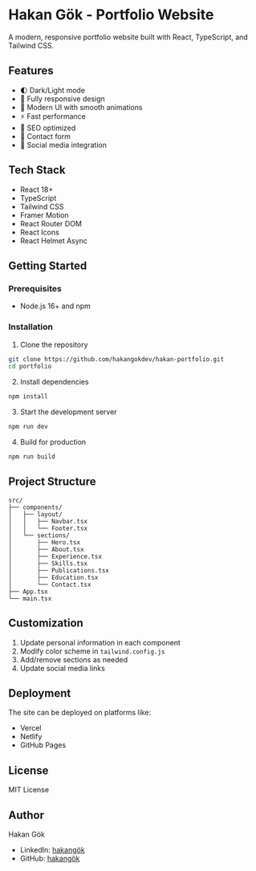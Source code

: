 # Hakan Gök - Portfolio Website

A modern, responsive portfolio website built with React, TypeScript, and Tailwind CSS.

## Features

- 🌓 Dark/Light mode
- 📱 Fully responsive design
- 🎨 Modern UI with smooth animations
- ⚡ Fast performance
- 🎯 SEO optimized
- 📝 Contact form
- 🔗 Social media integration

## Tech Stack

- React 18+
- TypeScript
- Tailwind CSS
- Framer Motion
- React Router DOM
- React Icons
- React Helmet Async

## Getting Started

### Prerequisites

- Node.js 16+ and npm

### Installation

1. Clone the repository
```bash
git clone https://github.com/hakangokdev/hakan-portfolio.git
cd portfolio
```

2. Install dependencies
```bash
npm install
```

3. Start the development server
```bash
npm run dev
```

4. Build for production
```bash
npm run build
```

## Project Structure

```
src/
├── components/
│   ├── layout/
│   │   ├── Navbar.tsx
│   │   └── Footer.tsx
│   └── sections/
│       ├── Hero.tsx
│       ├── About.tsx
│       ├── Experience.tsx
│       ├── Skills.tsx
│       ├── Publications.tsx
│       ├── Education.tsx
│       └── Contact.tsx
├── App.tsx
└── main.tsx
```

## Customization

1. Update personal information in each component
2. Modify color scheme in `tailwind.config.js`
3. Add/remove sections as needed
4. Update social media links

## Deployment

The site can be deployed on platforms like:
- Vercel
- Netlify
- GitHub Pages

## License

MIT License

## Author

Hakan Gök
- LinkedIn: [hakangök](https://linkedin.com/in/gokhakan)
- GitHub: [hakangök](https://github.com/hakangokdev)

